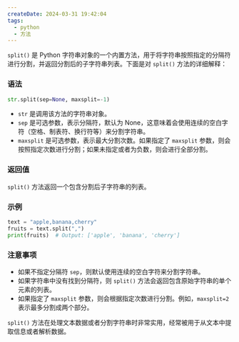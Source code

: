 ```yaml
---
createDate: 2024-03-31 19:42:04
tags:
  - python
  - 方法
---
```


`split()` 是 Python 字符串对象的一个内置方法，用于将字符串按照指定的分隔符进行分割，并返回分割后的子字符串列表。下面是对 `split()` 方法的详细解释：

### 语法
```python
str.split(sep=None, maxsplit=-1)
```

- `str` 是调用该方法的字符串对象。
- `sep` 是可选参数，表示分隔符，默认为 None，这意味着会使用连续的空白字符（空格、制表符、换行符等）来分割字符串。
- `maxsplit` 是可选参数，表示最大分割次数。如果指定了 `maxsplit` 参数，则会按照指定次数进行分割；如果未指定或者为负数，则会进行全部分割。

### 返回值
`split()` 方法返回一个包含分割后子字符串的列表。

### 示例
```python
text = "apple,banana,cherry"
fruits = text.split(",")
print(fruits)  # Output: ['apple', 'banana', 'cherry']
```

### 注意事项
- 如果不指定分隔符 `sep`，则默认使用连续的空白字符来分割字符串。
- 如果字符串中没有找到分隔符，则 `split()` 方法会返回包含原始字符串的单个元素的列表。
- 如果指定了 `maxsplit` 参数，则会根据指定次数进行分割。例如，`maxsplit=2` 表示最多分割成两个部分。

`split()` 方法在处理文本数据或者分割字符串时非常实用，经常被用于从文本中提取信息或者解析数据。